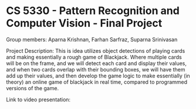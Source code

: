 # CS 5330 - Pattern Recognition and Computer Vision - Final Project


Group members: Aparna Krishnan, Farhan Sarfraz, Suparna Srinivasan

Project Description:   This is idea utilizes object detections of playing cards and making essentially a rough game of Blackjack. Where multiple cards will be on the frame, and we will detect each card and display their values, and when two cards overlap with their bounding boxes, we will have them add up their values, and then develop the game logic to make essentially (in theory) an online game of blackjack in real time, compared to programmed versions of the game.

Link to video presentation: 
